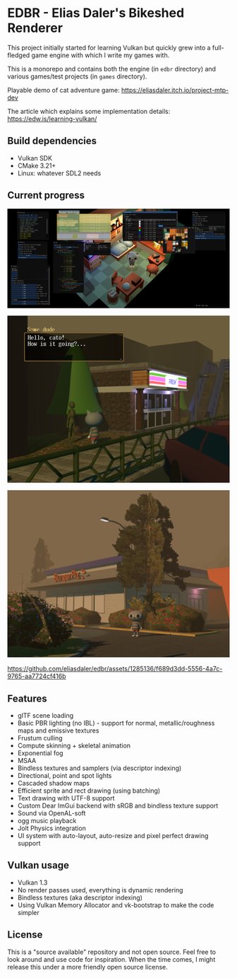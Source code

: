 # EDBR - Elias Daler's Bikeshed Renderer

This project initially started for learning Vulkan but quickly grew into a full-fledged game engine with which I write my games with.

This is a monorepo and contains both the engine (in `edbr` directory) and various games/test projects (in `games` directory).

Playable demo of cat adventure game: https://eliasdaler.itch.io/project-mtp-dev

The article which explains some implementation details: https://edw.is/learning-vulkan/

## Build dependencies

* Vulkan SDK
* CMake 3.21+
* Linux: whatever SDL2 needs

## Current progress

![dev_tools](screenshots/10_dev_tools.png)

![dialogue](screenshots/12_dialogue.png)

![burger_joint](screenshots/11_burger_joint.png)

https://github.com/eliasdaler/edbr/assets/1285136/f689d3dd-5556-4a7c-9765-aa7724cf416b

## Features

* glTF scene loading
* Basic PBR lighting (no IBL) - support for normal, metallic/roughness maps and emissive textures
* Frustum culling
* Compute skinning + skeletal animation
* Exponential fog
* MSAA
* Bindless textures and samplers (via descriptor indexing)
* Directional, point and spot lights
* Cascaded shadow maps
* Efficient sprite and rect drawing (using batching)
* Text drawing with UTF-8 support
* Custom Dear ImGui backend with sRGB and bindless texture support
* Sound via OpenAL-soft
* ogg music playback
* Jolt Physics integration
* UI system with auto-layout, auto-resize and pixel perfect drawing support

## Vulkan usage

* Vulkan 1.3
* No render passes used, everything is dynamic rendering
* Bindless textures (aka descriptor indexing)
* Using Vulkan Memory Allocator and vk-bootstrap to make the code simpler

## License

This is a "source available" repository and not open source. Feel free to look around and use code for inspiration. When the time comes, I might release this under a more friendly open source license.
